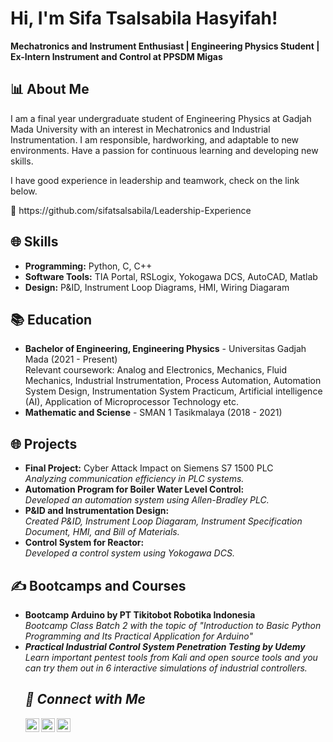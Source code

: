 <h1>Hi, I'm Sifa Tsalsabila Hasyifah!</h1>
<p><strong>Mechatronics and Instrument Enthusiast | Engineering Physics Student | Ex-Intern Instrument and Control at PPSDM Migas</strong></p>

<h2>📊 About Me</h2>
<p>I am a final year undergraduate student of Engineering Physics at Gadjah Mada University with an interest in Mechatronics and Industrial Instrumentation. I am responsible, hardworking, and adaptable to new environments. Have a passion for continuous learning and developing new skills.</p>

</p> I have good experience in leadership and teamwork, check on the link below. </p> 🔗 https://github.com/sifatsalsabila/Leadership-Experience

<h2>🌐 Skills</h2>
<ul>
  <li><strong>Programming:</strong> Python, C, C++</li>
  <li><strong>Software Tools:</strong> TIA Portal, RSLogix, Yokogawa DCS, AutoCAD, Matlab</li>
  <li><strong>Design:</strong> P&ID, Instrument Loop Diagrams, HMI, Wiring Diagaram</li>
</ul>

<h2>📚 Education</h2>
<ul>
  <li><strong>Bachelor of Engineering, Engineering Physics</strong> - Universitas Gadjah Mada (2021 - Present)<br/>
      Relevant coursework:  Analog and Electronics, Mechanics, Fluid Mechanics, Industrial Instrumentation, Process Automation, Automation System Design, Instrumentation System Practicum, Artificial intelligence (AI), Application of Microprocessor Technology etc.
  </li>
  <li><strong>Mathematic and Sciense</strong> - SMAN 1 Tasikmalaya (2018 - 2021)<br/>
  </li>
</ul>

<h2>🌐 Projects</h2>
<ul>
  <li><strong>Final Project:</strong> Cyber Attack Impact on Siemens S7 1500 PLC<br/>
      <em>Analyzing communication efficiency in PLC systems.</em>
  </li>
  <li><strong>Automation Program for Boiler Water Level Control:</strong><br/>
      <em>Developed an automation system using Allen-Bradley PLC.</em>
  </li>
  <li><strong>P&ID and Instrumentation Design:</strong><br/>
      <em>Created P&ID, Instrument Loop Diagaram, Instrument Specification Document, HMI, and Bill of Materials.</em>
  </li>
  <li><strong>Control System for Reactor:</strong><br/>
    <em>Developed a control system using Yokogawa DCS.</em>
  </li>
</ul>

<h2>✍ Bootcamps and Courses </h2>
<ul>
  <li><strong>Bootcamp Arduino by PT Tikitobot Robotika Indonesia</strong><br/>
      <em> Bootcamp Class Batch 2 with the topic of "Introduction to Basic Python Programming and Its Practical Application for Arduino"
        
  </li>
  <li><strong>Practical Industrial Control System Penetration Testing by Udemy</strong><br/>
      <em>Learn important pentest tools from Kali and open source tools and you can try them out in 6 interactive simulations of industrial controllers.</em>
  </li>
  
<h2>📢 Connect with Me</h2>
<p>
  <a href="https://mail.google.com/mail/?view=cm&fs=1&to=sifa.tsalsabila.hasyifah@mail.ugm.ac.id" target="_blank">
    <img align="left" alt="SifaTsalsabila | Gmail" width="22px" src="https://cdn.jsdelivr.net/npm/simple-icons@v3/icons/gmail.svg" />
  </a>
  <a href="https://linkedin.com/in/sifa-tsalsabila-hasyifah" target="_blank">
    <img align="left" alt="SifaTsalsabila | LinkedIn" width="22px" src="https://cdn.jsdelivr.net/npm/simple-icons@v3/icons/linkedin.svg" />
  </a>
  <a href="https://github.com/sifatsalsabila" target="_blank">
    <img align="left" alt="SifaTsalsabila | GitHub" width="22px" src="https://cdn.jsdelivr.net/npm/simple-icons@v3/icons/github.svg" />
  </a>
</p>
<br />

